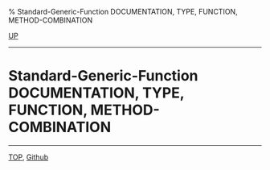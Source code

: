 % Standard-Generic-Function DOCUMENTATION, TYPE, FUNCTION, METHOD-COMBINATION

[UP](25.2.html)  

---

# Standard-Generic-Function DOCUMENTATION, TYPE, FUNCTION, METHOD-COMBINATION




---
[TOP](index.html),  [Github](https://github.com/nptcl/npt-japanese)

